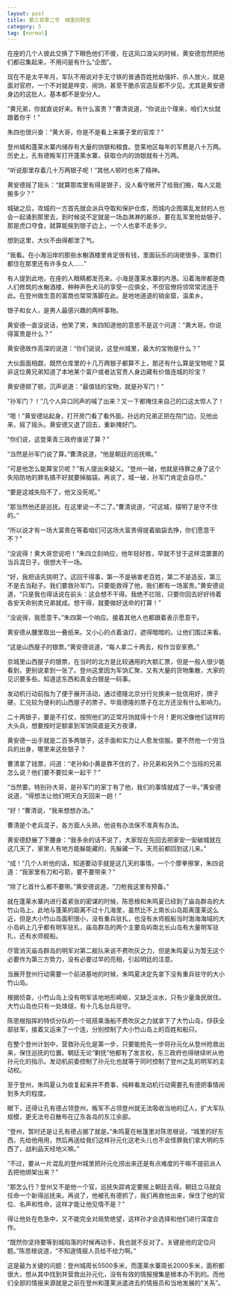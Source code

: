 ```yaml
---
layout: post
title: 第三百零二节　城里的财宝
category: 5
tag: [normal]
---
```


在座的几个人彼此交换了下眼色他们不傻，在这风口浪尖的时候，黄安德忽然把他们都召集起来，不用问是有什么“企图”。

现在不是太平年月，军队不用说对手无寸铁的普通百姓抢劫强奸、杀人放火，就是面对官府，一个不对就是哗变、闹饷，甚至干脆杀官造反都不少见。尤其是黄安德身边的这批人，基本都不是安分人。

“黄兄弟，你就直说好来。有什么富贵？”曹清说道，“你说出个理来，咱们大伙就跟着你干！”

朱四也很兴奋：“黄大哥，你是不是看上来寨子里的官库？”

登州城和蓬莱水寨内储存有大量的饷银和粮食。登莱地区每年的军费是八十万两。历史上，孔有德叛军打开蓬莱水寨，获取仓内的饷银就有十万两。

“听说那里存着几十万两银子呢！”其他人顿时也来了精神。

黄安德摇了摇头：“就算那库里有得是银子，没人看守敞开了给我们搬，每人又能搬多少？”

城破之后，攻城的一方首先就会派兵夺取和保护仓库，而城内企图乘乱发财的人也会一起涌到那里去，到时候说不定就是一场血淋淋的厮杀，要在乱军里抢劫银子，那是虎口夺食，就算能挨到银子边上，一个人也拿不走多少。

想到这里，大伙不由得都泄了气。

“我看。在小海沿岸的那些水榭酒楼里肯定很有钱，里面玩乐的阔佬很多，富商们都住在那里还有许多女人……”

有人提到此地，在座的人眼睛都发亮来。小海是蓬莱水寨的内港。沿着海岸都是商人们修筑的水榭酒楼，种种声色犬马的享受一应俱全，不但官僚将领常常流连于此。在登州做生意的富商也常常落脚在此。是地地道道的销金窟，温柔乡。

银子和女人，是男人最感兴趣的两样事物。

黄安德一直没说话，他笑了笑，朱四知道他的意思不是这个问道：“黄大哥。你说得富贵是什么？”

黄安德故作高深的说道：“你们说说，这登州城里，最大的宝物是什么？”

大伙面面相觑，既然仓库里的十几万两银子都算不上，那还有什么算是宝物呢？莫非这位黄兄弟知道了本地某个富户或者达官贵人身边藏有价值连城的珍宝？

黄安德顿了顿，沉声说道：“最值钱的宝物，就是孙军门！”

“孙军门？！”几个人异口同声的喊了出来？又一下都掩住来自己的口这太惊人了！

“嗯！”黄安德站起身，打开房门看了看外面。孙远的兄弟正把在院门边，见他出来，摇了摇头。黄安德又退了回去，重新掩好门。

“你们说，这登莱青三政府谁说了算？”

“当然是孙军门说了算。”曹清说道，“他是朝廷的巡抚嘛。”

“可是他怎么能算宝贝呢？”有人提出来疑义。“登州一破，他就是待罪之身了这个失陷防地的罪名搞不好就要掉脑袋。再说了，城一破，孙军门肯定会自尽。”

“要是这城失陷不了，他又没死呢。”

“那当然他还是巡抚。在这里说一不二了。”曹清说道，“可这城，摆明了是守不住的。”

“所以说才有一场大富贵在等着咱们可这场大富贵得提着脑袋去挣，你们愿意干不？”

“没说得！黄大哥您说吧！”朱四立刻响应，他年轻好胜，早就不甘于这样混噩噩的当兵混日子。很想大干一场。

“好，我把话先挑明了。这回干得事，第一不是祸害老百姓，第二不是造反，第三不是去当鞑子。我们要救孙军门，只要能救得了他，我们都有一场富贵。”黄安德说道，“只是我也得话说在前头：这会想不干得。我绝不拦阻，只要你回去好好待着各安天命别卖兄弟就成。想干得，就要做好送命的打算！”

“没说得，我愿意干。”朱四第一个响应。接着其他人也都跟着表示愿意干。

黄安德从腰里取出一叠纸来。又小心的点着油灯，遮得暗暗的。让他们围过来看。

“这是山西屋子的银票。”黄安德说道，“每人拿二十两去，权作当安家费。”

京城里山西屋子的银票，在当时的北方是比较通用的大额汇票，但是一般人很少能看到，更别说拿到一张了。登州这里因为军饷汇聚，又有大量的货物集散，大家的见识要多些。知道这东西和真金白银是一码事。

发动机行动前指为了便于展开活动，通过德隆北京分行兑换来一批信用好，牌子硬，汇兑较为便利的山西屋子的票子。毕竟德隆的票子在北方还没有什么影响力。

二十两银子，要是不打仗，按照他们的正常月饷就得十个月！更何况像他们这样的大头兵，想要按时足额拿到军饷简直是天方夜谭，

黄安德一出手就是二百多两银子，这手面和实力让人愈发信服。要不然他一个穷当兵的出身，哪里来这些银子？

曹清拿了钱票，问道：“老孙和小黄是靠不住的了，孙兄弟和另外二个当班的兄弟怎么说？他们要不要拉来一起干？”

“当然要。特别孙大哥，是孙军门的家丁有了他，我们的事情就成了一半。”黄安德说道，“得想法让他们明天白天回来一趟！”

“好！”曹清说，“我来想想办法。”

曹清是个老兵混子，各方面人头熟，他说有办法保不准真有办法。

黄安德舒展了下腰身：“我多余的话不说了，大家现在先回去把家安一安破城就在这几天了，家里人有地方能躲能藏的，先躲藏一下。天亮前都回到这儿来。”

“成！”几个人听他的话，知道要动手就是这几天的事情，一个个摩拳擦掌，朱四说道：“我家里有刀和弓箭，要不要带来？”

“除了匕首什么都不要带。”黄安德说道，“刀枪我这里有预备。”

就在蓬莱水寨内进行着紧张的密谋的时候，陈思根和朱鸣夏已经到了庙岛群岛的大竹山岛上。此地与蓬莱的距离不过十几海里，虽然比不上南长山岛距离蓬莱这么近，但是大小竹山岛面积很小，没有重兵驻扎，也没有水师舰船当时渤海海域的大小岛屿上几乎都有明军驻扎，庙岛群岛的两个主要岛屿南北长山岛有大量明军驻扎，还有水师舰船。

尽管消灭庙岛群岛的明军对第二舰队来说不费吹灰之力，但是朱鸣夏认为暂无这个必要作为第三方势力，没有必要过早的亮相，引起明廷的注意。

当展开登州行动需要一个前进基地的时候，朱鸣夏决定先拿下没有重兵驻守的大小竹山岛。

根据侦查，小竹山岛上没有明军该地地形崎岖，又缺乏淡水，只有少量渔民居住。大竹山岛也只有一处烽燧，有十几名台兵驻守。

陈思根指挥的特侦分队的一个班搭乘渔船不费吹灰之力就拿下了大竹山岛，俘获全部驻军，接着又运来了一个连，分别控制了大小竹山岛上的百姓和船只。

在整个登州计划中，营救孙元化是第一步，只要能抢先一步将孙元化从登州抢救出来，保住巡抚的位置。朝廷无论“剿抚”他都有了发言权，东三政府也得继续听从他孙元化的指示。发动机前委控制了孙元化也就等于同时控制了登州之乱的明军的主动权。

至于登州，朱鸣夏认为收复起来并不费事，纯粹看发动机行动需要孔有德把事情闹到多大的程度。

眼下，还得让孔有德占领登州，叛军不占领登州就无法吸收当地的辽人，扩大军队规模，更无法号召散布在辽东各岛的东江余部。

“登州，暂时还是让孔有德占据了就是。”朱鸣夏在帐篷里对陈思根说，“城里的好东西，先给他用用，然后再送给我们这样孙元化这老头儿也不会怪罪我们拿大明的东西了，战利品天经地义嘛。”

“不过，要从一片混乱的登州城里把孙元化捞出来还是有点难度的干嘛不提前派人去把他绑架出来？”

“那怎么行？登州又不是他一个官，巡抚失踪肯定要报上朝廷去得。朝廷立马就会任命一个新得巡抚来。再说了，他被孔有德抓了，我们再救他出来，保住了他的官位、名声和性命，这样才能让他见情不是？”

得让他处在危急中，又不能完全对局势绝望，这样孙才会选择和他们进行深度合作。

“既然你坚持要等到城陷落的时候再动手，我也就不反对了。关键是他的定位问题。”陈思根说道，“不知道情报人员给不给力啊。”

这是最为关键的问题：登州城周长5500多米，而蓬莱水寨周长2000多米，面积都很大，想从其中找到并营救出孙元化，没有有效的情报搜集是根本办不到的。而他们全部的情报来源就是之前在登州和蓬莱派遣进去的情报员和当地发展的“关系”。